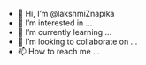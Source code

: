 - 👋 Hi, I’m @lakshmiZnapika
- 👀 I’m interested in ...
- 🌱 I’m currently learning ...
- 💞️ I’m looking to collaborate on ...
- 📫 How to reach me ...

<!---
lakshmiZnapika/lakshmiZnapika is a ✨ special ✨ repository because its `README.md` (this file) appears on your GitHub profile.
You can click the Preview link to take a look at your changes.
--->

